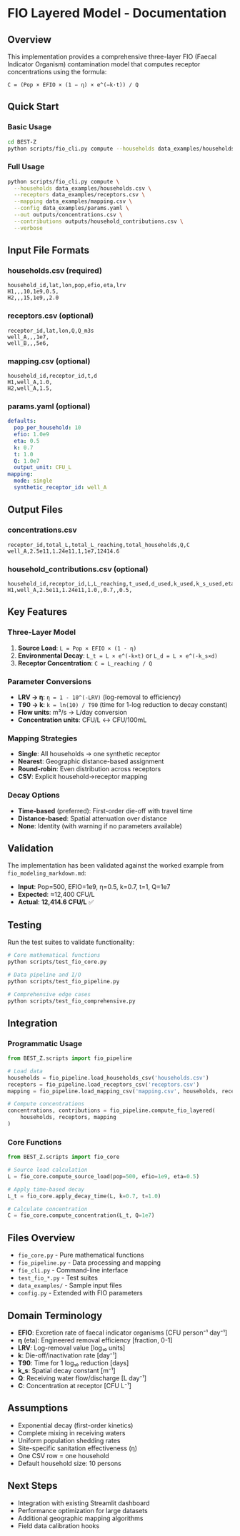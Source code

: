 # FIO Layered Model - Documentation

## Overview

This implementation provides a comprehensive three-layer FIO (Faecal Indicator Organism) contamination model that computes receptor concentrations using the formula:

```
C = (Pop × EFIO × (1 − η) × e^(−k·t)) / Q
```

## Quick Start

### Basic Usage

```bash
cd BEST-Z
python scripts/fio_cli.py compute --households data_examples/households.csv
```

### Full Usage

```bash
python scripts/fio_cli.py compute \
  --households data_examples/households.csv \
  --receptors data_examples/receptors.csv \
  --mapping data_examples/mapping.csv \
  --config data_examples/params.yaml \
  --out outputs/concentrations.csv \
  --contributions outputs/household_contributions.csv \
  --verbose
```

## Input File Formats

### households.csv (required)
```csv
household_id,lat,lon,pop,efio,eta,lrv
H1,,,10,1e9,0.5,
H2,,,15,1e9,,2.0
```

### receptors.csv (optional)
```csv
receptor_id,lat,lon,Q,Q_m3s
well_A,,,1e7,
well_B,,,5e6,
```

### mapping.csv (optional)
```csv
household_id,receptor_id,t,d
H1,well_A,1.0,
H2,well_A,1.5,
```

### params.yaml (optional)
```yaml
defaults:
  pop_per_household: 10
  efio: 1.0e9
  eta: 0.5
  k: 0.7
  t: 1.0
  Q: 1.0e7
  output_unit: CFU_L
mapping:
  mode: single
  synthetic_receptor_id: well_A
```

## Output Files

### concentrations.csv
```csv
receptor_id,total_L,total_L_reaching,total_households,Q,C
well_A,2.5e11,1.24e11,1,1e7,12414.6
```

### household_contributions.csv (optional)
```csv
household_id,receptor_id,L,L_reaching,t_used,d_used,k_used,k_s_used,eta_used,lrv_used
H1,well_A,2.5e11,1.24e11,1.0,,0.7,,0.5,
```

## Key Features

### Three-Layer Model
1. **Source Load**: `L = Pop × EFIO × (1 - η)`
2. **Environmental Decay**: `L_t = L × e^(-k×t)` or `L_d = L × e^(-k_s×d)`
3. **Receptor Concentration**: `C = L_reaching / Q`

### Parameter Conversions
- **LRV → η**: `η = 1 - 10^(-LRV)` (log-removal to efficiency)
- **T90 → k**: `k = ln(10) / T90` (time for 1-log reduction to decay constant)
- **Flow units**: m³/s → L/day conversion
- **Concentration units**: CFU/L ↔ CFU/100mL

### Mapping Strategies
- **Single**: All households → one synthetic receptor
- **Nearest**: Geographic distance-based assignment
- **Round-robin**: Even distribution across receptors
- **CSV**: Explicit household→receptor mapping

### Decay Options
- **Time-based** (preferred): First-order die-off with travel time
- **Distance-based**: Spatial attenuation over distance  
- **None**: Identity (with warning if no parameters available)

## Validation

The implementation has been validated against the worked example from `fio_modeling_markdown.md`:
- **Input**: Pop=500, EFIO=1e9, η=0.5, k=0.7, t=1, Q=1e7
- **Expected**: ≈12,400 CFU/L
- **Actual**: **12,414.6 CFU/L** ✅

## Testing

Run the test suites to validate functionality:

```bash
# Core mathematical functions
python scripts/test_fio_core.py

# Data pipeline and I/O
python scripts/test_fio_pipeline.py

# Comprehensive edge cases
python scripts/test_fio_comprehensive.py
```

## Integration

### Programmatic Usage

```python
from BEST_Z.scripts import fio_pipeline

# Load data
households = fio_pipeline.load_households_csv('households.csv')
receptors = fio_pipeline.load_receptors_csv('receptors.csv')
mapping = fio_pipeline.load_mapping_csv('mapping.csv', households, receptors)

# Compute concentrations
concentrations, contributions = fio_pipeline.compute_fio_layered(
    households, receptors, mapping
)
```

### Core Functions

```python
from BEST_Z.scripts import fio_core

# Source load calculation
L = fio_core.compute_source_load(pop=500, efio=1e9, eta=0.5)

# Apply time-based decay
L_t = fio_core.apply_decay_time(L, k=0.7, t=1.0)

# Calculate concentration
C = fio_core.compute_concentration(L_t, Q=1e7)
```

## Files Overview

- `fio_core.py` - Pure mathematical functions
- `fio_pipeline.py` - Data processing and mapping
- `fio_cli.py` - Command-line interface
- `test_fio_*.py` - Test suites
- `data_examples/` - Sample input files
- `config.py` - Extended with FIO parameters

## Domain Terminology

- **EFIO**: Excretion rate of faecal indicator organisms [CFU person⁻¹ day⁻¹]
- **η** (eta): Engineered removal efficiency [fraction, 0-1]
- **LRV**: Log-removal value [log₁₀ units]
- **k**: Die-off/inactivation rate [day⁻¹]
- **T90**: Time for 1 log₁₀ reduction [days]
- **k_s**: Spatial decay constant [m⁻¹]
- **Q**: Receiving water flow/discharge [L day⁻¹]
- **C**: Concentration at receptor [CFU L⁻¹]

## Assumptions

- Exponential decay (first-order kinetics)
- Complete mixing in receiving waters
- Uniform population shedding rates
- Site-specific sanitation effectiveness (η)
- One CSV row = one household
- Default household size: 10 persons

## Next Steps

- Integration with existing Streamlit dashboard
- Performance optimization for large datasets
- Additional geographic mapping algorithms
- Field data calibration hooks